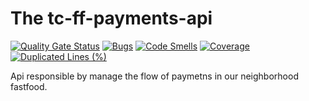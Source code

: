 # The tc-ff-payments-api

[![Quality Gate Status](https://sonarcloud.io/api/project_badges/measure?project=tech-challenge-fiap-5soat_tc-ff-payments-api&metric=alert_status)](https://sonarcloud.io/summary/new_code?id=tech-challenge-fiap-5soat_tc-ff-payments-api)
[![Bugs](https://sonarcloud.io/api/project_badges/measure?project=tech-challenge-fiap-5soat_tc-ff-payments-api&metric=bugs)](https://sonarcloud.io/summary/new_code?id=tech-challenge-fiap-5soat_tc-ff-payments-api)
[![Code Smells](https://sonarcloud.io/api/project_badges/measure?project=tech-challenge-fiap-5soat_tc-ff-payments-api&metric=code_smells)](https://sonarcloud.io/summary/new_code?id=tech-challenge-fiap-5soat_tc-ff-payments-api)
[![Coverage](https://sonarcloud.io/api/project_badges/measure?project=tech-challenge-fiap-5soat_tc-ff-payments-api&metric=coverage)](https://sonarcloud.io/summary/new_code?id=tech-challenge-fiap-5soat_tc-ff-payments-api)
[![Duplicated Lines (%)](https://sonarcloud.io/api/project_badges/measure?project=tech-challenge-fiap-5soat_tc-ff-payments-api&metric=duplicated_lines_density)](https://sonarcloud.io/summary/new_code?id=tech-challenge-fiap-5soat_tc-ff-payments-api)

Api responsible by manage the flow of paymetns in our neighborhood fastfood.
